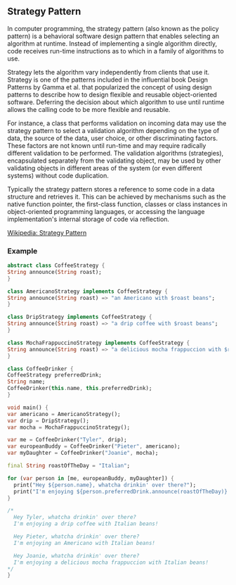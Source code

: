 ## Strategy Pattern

In computer programming, the strategy pattern (also known as the policy pattern) is a behavioral software design pattern that enables selecting an algorithm at runtime. Instead of implementing a single algorithm directly, code receives run-time instructions as to which in a family of algorithms to use.

Strategy lets the algorithm vary independently from clients that use it. Strategy is one of the patterns included in the influential book Design Patterns by Gamma et al. that popularized the concept of using design patterns to describe how to design flexible and reusable object-oriented software. Deferring the decision about which algorithm to use until runtime allows the calling code to be more flexible and reusable.

For instance, a class that performs validation on incoming data may use the strategy pattern to select a validation algorithm depending on the type of data, the source of the data, user choice, or other discriminating factors. These factors are not known until run-time and may require radically different validation to be performed. The validation algorithms (strategies), encapsulated separately from the validating object, may be used by other validating objects in different areas of the system (or even different systems) without code duplication.

Typically the strategy pattern stores a reference to some code in a data structure and retrieves it. This can be achieved by mechanisms such as the native function pointer, the first-class function, classes or class instances in object-oriented programming languages, or accessing the language implementation's internal storage of code via reflection.

[Wikipedia: Strategy Pattern](https://en.wikipedia.org/wiki/Strategy_pattern)

### Example

```dart
abstract class CoffeeStrategy {
String announce(String roast);
}

class AmericanoStrategy implements CoffeeStrategy {
String announce(String roast) => "an Americano with $roast beans";
}

class DripStrategy implements CoffeeStrategy {
String announce(String roast) => "a drip coffee with $roast beans";
}

class MochaFrappuccinoStrategy implements CoffeeStrategy {
String announce(String roast) => "a delicious mocha frappuccion with $roast beans";
}

class CoffeeDrinker {
CoffeeStrategy preferredDrink;
String name;
CoffeeDrinker(this.name, this.preferredDrink);
}

void main() {
var americano = AmericanoStrategy();
var drip = DripStrategy();
var mocha = MochaFrappuccinoStrategy();

var me = CoffeeDrinker("Tyler", drip);
var europeanBuddy = CoffeeDrinker("Pieter", americano);
var myDaughter = CoffeeDrinker("Joanie", mocha);

final String roastOfTheDay = "Italian";

for (var person in [me, europeanBuddy, myDaughter]) {
  print("Hey ${person.name}, whatcha drinkin' over there?");
  print("I'm enjoying ${person.preferredDrink.announce(roastOfTheDay)}!\r\n");
}

/*
  Hey Tyler, whatcha drinkin' over there?
  I'm enjoying a drip coffee with Italian beans!

  Hey Pieter, whatcha drinkin' over there?
  I'm enjoying an Americano with Italian beans!

  Hey Joanie, whatcha drinkin' over there?
  I'm enjoying a delicious mocha frappuccion with Italian beans!
*/
}
```
